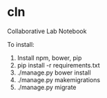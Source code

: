 # cln
Collaborative Lab Notebook

To install:
1. Install npm, bower, pip
2. pip install -r requirements.txt
3. ./manage.py bower install
4. ./manage.py makemigrations
5. ./manage.py migrate
